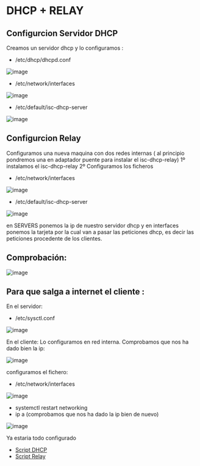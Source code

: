 # DHCP + RELAY
## Configurcion Servidor DHCP
Creamos un servidor dhcp y lo configuramos : 
- /etc/dhcp/dhcpd.conf

![image](/contenidos/8.png)

- /etc/network/interfaces

![image](/contenidos/9.png)

- /etc/default/isc-dhcp-server
  
![image](/contenidos/10.png)

## Configurcion Relay
Configuramos una nueva maquina con dos redes internas ( al principio pondremos una en adaptador puente para instalar el isc-dhcp-relay)
1º instalamos el isc-dhcp-relay
2º Configuramos los ficheros 
- /etc/network/interfaces
  
![image](/contenidos/11.png)

- /etc/default/isc-dhcp-server
  
![image](/contenidos/12.png)

en SERVERS ponemos la ip de nuestro servidor dhcp y en interfaces ponemos la tarjeta por la cual van a pasar las peticiones dhcp, es decir las peticiones procedente de los clientes.


## Comprobación:

![image](/contenidos/13.png)


## Para que salga a internet el cliente : 
En el servidor:
- /etc/sysctl.conf
  
![image](/contenidos/14.png)

En el cliente: 
Lo configuramos en red interna.
Comprobamos que nos ha dado bien la ip:

![image](/contenidos/15.png)

configuramos el fichero:
- /etc/network/interfaces
  
![image](/contenidos/16.png)

- systemctl restart networking
- ip a (comprobamos que nos ha dado la ip bien de nuevo)
  
![image](/contenidos/17.png)

Ya estaria todo configurado

- [Script DHCP](/contenidos/relay1.sh)
- [Script Relay](/contenidos/relay2.sh)
